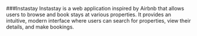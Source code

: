 ###Instastay
Instastay is a web application inspired by Airbnb that allows users to browse and book stays at various properties. It provides an intuitive, modern interface where users can search for properties, view their details, and make bookings.
